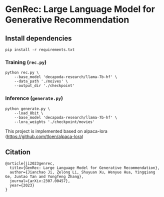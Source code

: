 # GenRec: Large Language Model for Generative Recommendation

## Install dependencies

    
    pip install -r requirements.txt
    
    
### Training (`rec.py`)

    
    python rec.py \
        --base_model 'decapoda-research/llama-7b-hf' \
        --data_path './moives' \
        --output_dir './checkpoint'
    
    
    
### Inference (`generate.py`)


    
    python generate.py \
        --load_8bit \
        --base_model 'decapoda-research/llama-7b-hf' \
        --lora_weights './checkpoint/movies'


This project is implemented based on alpaca-lora (https://github.com/tloen/alpaca-lora)

## Citation

```
@article{ji2023genrec,
  title={GenRec: Large Language Model for Generative Recommendation},
  author={Jianchao Ji, Zelong Li, Shuyuan Xu, Wenyue Hua, Yingqiang Ge, Juntao Tan and Yongfeng Zhang},
  journal={arXiv:2307.00457},
  year={2023}
}
```
